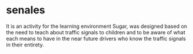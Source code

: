 # senales

It is an activity for the learning environment Sugar,
was designed based on the need to teach about 
traffic signals to children and to be
aware of what each means to have in the 
near future drivers who know 
the traffic signals in their entirety.
